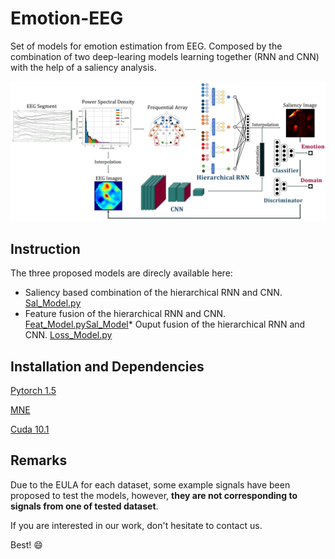 # Emotion-EEG

Set of models for emotion estimation from EEG. Composed by the combination of two deep-learing models learning together (RNN and CNN) with the help of a saliency analysis. 

![alt text](Model.png "EEMotion - DL model estimating emotion from multi-approach")

## Instruction

The three proposed models are direcly available here:

* Saliency based combination of the hierarchical RNN and CNN. [Sal_Model.py](Sal_Model.py)
* Feature fusion of the hierarchical RNN and CNN. [Feat_Model.py](Feat_Model.py
)[Sal_Model](Sal_Model.py)* Ouput fusion of the hierarchical RNN and CNN. [Loss_Model.py](Loss_Model.py)

## Installation and Dependencies

[Pytorch 1.5](https://pytorch.org/get-started/locally)  

[MNE](https://mne.tools/stable/install/mne_python.html#install-python-and-mne-python)

[Cuda 10.1](https://developer.nvidia.com/cuda-toolkit)

## Remarks

Due to the EULA for each dataset, some example signals have been proposed to test the models, however, **they are not corresponding to signals from one of tested dataset**.

If you are interested in our work, don't hesitate to contact us. 

Best! :smile: 